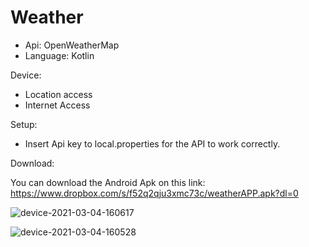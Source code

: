 # Weather

- Api: OpenWeatherMap
- Language: Kotlin

Device:

- Location access
- Internet Access

Setup:

- Insert Api key to local.properties for the API to work correctly.

Download:

You can download the Android Apk on this link: https://www.dropbox.com/s/f52q2qju3xmc73c/weatherAPP.apk?dl=0



![device-2021-03-04-160617](https://user-images.githubusercontent.com/70628032/109976734-c85fe100-7d04-11eb-9abc-20ff395804c1.png)


![device-2021-03-04-160528](https://user-images.githubusercontent.com/70628032/109976774-d281df80-7d04-11eb-94ce-b799ee1808e7.png)
